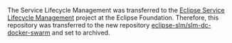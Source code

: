 The Service Lifecycle Management was transferred to the [Eclipse Service Lifecycle Management](https://projects.eclipse.org/projects/dt.slm) project at the Eclipse Foundation. Therefore, this repository was transferred to the new repository [eclipse-slm/slm-dc-docker-swarm](https://github.com/eclipse-slm/slm-dc-docker-swarm) and set to archived.

